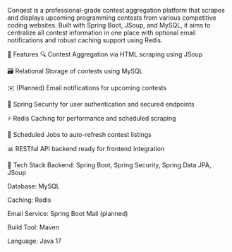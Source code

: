 Conqest is a professional-grade contest aggregation platform that scrapes and displays upcoming programming contests from various competitive coding websites. Built with Spring Boot, JSoup, and MySQL, it aims to centralize all contest information in one place with optional email notifications and robust caching support using Redis.

🚀 Features
🔍 Contest Aggregation via HTML scraping using JSoup

🗃️ Relational Storage of contests using MySQL

✉️ (Planned) Email notifications for upcoming contests

🔐 Spring Security for user authentication and secured endpoints

⚡ Redis Caching for performance and scheduled scraping

📅 Scheduled Jobs to auto-refresh contest listings

📊 RESTful API backend ready for frontend integration

🧰 Tech Stack
Backend: Spring Boot, Spring Security, Spring Data JPA, JSoup

Database: MySQL

Caching: Redis

Email Service: Spring Boot Mail (planned)

Build Tool: Maven

Language: Java 17

